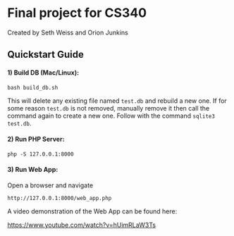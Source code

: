 # Final project for CS340

Created by Seth Weiss and Orion Junkins

## Quickstart Guide
#### 1) Build DB (Mac/Linux):

```
bash build_db.sh
```

This will delete any existing file named `test.db` and rebuild a new one.
If for some reason `test.db` is not removed, manually remove it then call the command again to create a new one. 
Follow with the command `sqlite3 test.db`.

#### 2) Run PHP Server:
```
php -S 127.0.0.1:8000
```

#### 3) Run Web App:
Open a browser and navigate
```
http://127.0.0.1:8000/web_app.php
```
A video demonstration of the Web App can be found here:

https://www.youtube.com/watch?v=hUimRLaW3Ts
